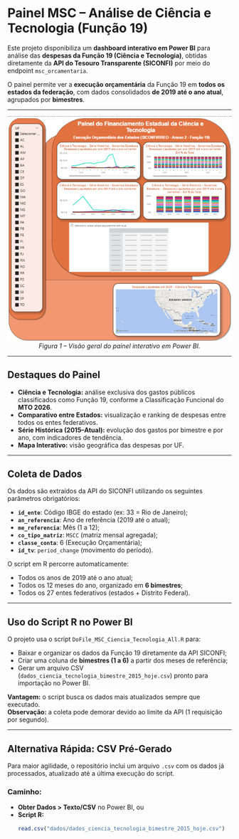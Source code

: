 # Painel MSC – Análise de Ciência e Tecnologia (Função 19)

Este projeto disponibiliza um **dashboard interativo em Power BI** para análise das **despesas da Função 19 (Ciência e Tecnologia)**, obtidas diretamente da **API do Tesouro Transparente (SICONFI)** por meio do endpoint `msc_orcamentaria`.

O painel permite ver a **execução orçamentária** da Função 19 em **todos os estados da federação**, com dados consolidados **de 2019 até o ano atual**, agrupados por **bimestres**.

---

<p align="center">
  <img src="docs/demo.png" alt="Visão geral do dashboard de Ciência e Tecnologia" width="600px">
  <br>
  <em>Figura 1 – Visão geral do painel interativo em Power BI.</em>
</p>

---

## Destaques do Painel

- **Ciência e Tecnologia:** análise exclusiva dos gastos públicos classificados como Função 19, conforme a Classificação Funcional do **MTO 2026**.  
- **Comparativo entre Estados:** visualização e ranking de despesas entre todos os entes federativos.  
- **Série Histórica (2015–Atual):** evolução dos gastos por bimestre e por ano, com indicadores de tendência.  
- **Mapa Interativo:** visão geográfica das despesas por UF.

---

## Coleta de Dados

Os dados são extraídos da API do SICONFI utilizando os seguintes parâmetros obrigatórios:
- **`id_ente`**: Código IBGE do estado (ex: 33 = Rio de Janeiro);
- **`an_referencia`**: Ano de referência (2019 até o atual);
- **`me_referencia`**: Mês (1 a 12);
- **`co_tipo_matriz`**: `MSCC` (matriz mensal agregada);
- **`classe_conta`**: 6 (Execução Orçamentária);
- **`id_tv`**: `period_change` (movimento do período).


O script em R percorre automaticamente:
- Todos os anos de 2019 até o ano atual;
- Todos os 12 meses do ano, organizado em **6 bimestres**;
- Todos os 27 entes federativos (estados + Distrito Federal).

---

## Uso do Script R no Power BI

O projeto usa o script `DoFile_MSC_Ciencia_Tecnologia_All.R` para:
- Baixar e organizar os dados da Função 19 diretamente da API SICONFI;
- Criar uma coluna de **bimestres (1 a 6)** a partir dos meses de referência;
- Gerar um arquivo CSV (`dados_ciencia_tecnologia_bimestre_2015_hoje.csv`) pronto para importação no Power BI.

**Vantagem:** o script busca os dados mais atualizados sempre que executado.  
**Observação:** a coleta pode demorar devido ao limite da API (1 requisição por segundo).

---

## Alternativa Rápida: CSV Pré-Gerado

Para maior agilidade, o repositório inclui um arquivo `.csv` com os dados já processados, atualizado até a última execução do script.

### Caminho:
- **Obter Dados > Texto/CSV** no Power BI, ou  
- **Script R:**  
  ```r
  read.csv("dados/dados_ciencia_tecnologia_bimestre_2015_hoje.csv")
